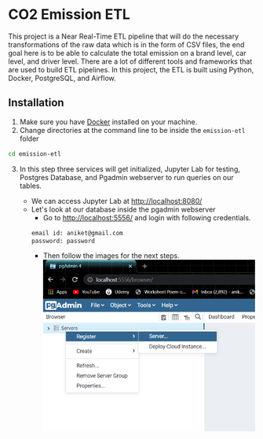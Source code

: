 # CO2 Emission ETL

This project is a Near Real-Time ETL pipeline that will do the necessary transformations of the raw data which is in the form of CSV files, the end goal here is to be able to calculate the total emission on a brand level, car level, and driver level. There are a lot of different tools and frameworks that are used to build ETL pipelines. In this project, the ETL is built using Python, Docker, PostgreSQL, and Airflow.

## Installation

1. Make sure you have [Docker](https://docs.docker.com/engine/install/) installed on your machine.
2. Change directories at the command line to be inside the `emission-etl` folder
```bash
cd emission-etl
```
3. In this step three services will get initialized, Jupyter Lab for testing, Postgres Database, and Pgadmin webserver to run queries on our tables.

      - We can access Jupyter Lab at [http://localhost:8080/](http://localhost:8080/)
      - Let's look at our database inside the pgadmin webserver 
        - Go to [http://localhost:5556/](http://localhost:5556/) and login with following credentials.
        ```
        email id: aniket@gmail.com
        password: password
        ```
        - Then follow the images for the next steps.
        ![step-1](pgadmin_steps/step_1.png)